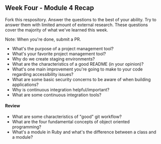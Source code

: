 ## Week Four - Module 4 Recap

Fork this respository. Answer the questions to the best of your ability. Try to answer them with limited amount of external research. These questions cover the majority of what we've learned this week. 

Note: When you're done, submit a PR. 

* What's the purpose of a project management tool?
* What's your favorite project management tool?
* Why do we create staging environments?
* What are the characteristics of a good README (in your opinion)?
* What's one main improvement you're going to make to your code regarding accessibility issues?
* What are some basic security concerns to be aware of when building applications?
* Why is continuous integration helpful/important?
* What are some continuous integration tools?

#### Review  

* What are some characteristics of "good" git workflow?
* What are the four fundamental concepts of object oriented programming?
* What's a module in Ruby and what's the difference between a class and a module?
